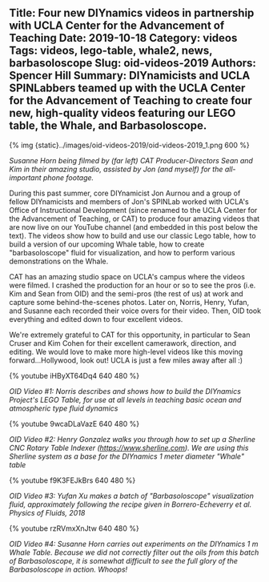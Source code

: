 Title: Four new DIYnamics videos in partnership with UCLA Center for the Advancement of Teaching
Date: 2019-10-18
Category: videos
Tags: videos, lego-table, whale2, news, barbasoloscope
Slug: oid-videos-2019
Authors: Spencer Hill
Summary: DIYnamicists and UCLA SPINLabbers teamed up with the UCLA Center for the Advancement of Teaching to create four new, high-quality videos featuring our LEGO table, the Whale, and Barbasoloscope.
---


{% img {static}../images/oid-videos-2019/oid-videos-2019_1.png 600 %}

_Susanne Horn being filmed by (far left) CAT Producer-Directors Sean
and Kim in their amazing studio, assisted by Jon (and myself) for the
all-important phone footage._

During this past summer, core DIYnamicist Jon Aurnou and a group of
fellow DIYnamicists and members of Jon's SPINLab worked with UCLA's
Office of Instructional Development (since renamed to the UCLA Center
for the Advancement of Teaching, or CAT) to produce four amazing
videos that are now live on our YouTube channel (and embedded in this
post below the text).  The videos show how to build and use our
classic Lego table, how to build a version of our upcoming Whale
table, how to create "barbasoloscope" fluid for visualization, and how
to perform various demonstrations on the Whale.

CAT has an amazing studio space on UCLA's campus where the videos were
filmed.  I crashed the production for an hour or so to see the pros
(i.e. Kim and Sean from OID) and the semi-pros (the rest of us) at
work and capture some behind-the-scenes photos.  Later on, Norris,
Henry, Yufan, and Susanne each recorded their voice overs for their
video.  Then, OID took everything and edited down to four excellent
videos.

We're extremely grateful to CAT for this opportunity, in particular to
Sean Cruser and Kim Cohen for their excellent camerawork, direction,
and editing.  We would love to make more high-level videos like this
moving forward...Hollywood, look out!  UCLA is just a few miles away
after all :)

{% youtube iHByXT64Dq4 640 480 %}

_OID Video #1: Norris describes and shows how to build the DIYnamics
Project's LEGO Table, for use at all levels in teaching basic ocean
and atmospheric type fluid dynamics_

{% youtube 9wcaDLaVazE 640 480 %}

_OID Video #2: Henry Gonzalez walks you through how to set up a
Sherline CNC Rotary Table Indexer (https://www.sherline.com).  We are
using this Sherline system as a base for the DIYnamics 1 meter
diameter "Whale" table_

{% youtube f9K3FEJkBrs 640 480 %}

_OID Video #3: Yufan Xu makes a batch of "Barbasoloscope"
visualization fluid, approximately following the recipe given in
Borrero-Echeverry et al. Physics of Fluids, 2018_

{% youtube rzRVmxXnJtw 640 480 %}

_OID Video #4: Susanne Horn carries out experiments on the DIYnamics 1
m Whale Table.  Because we did not correctly filter out the oils from
this batch of Barbasoloscope, it is somewhat difficult to see the full
glory of the Barbasoloscope in action.  Whoops!_
